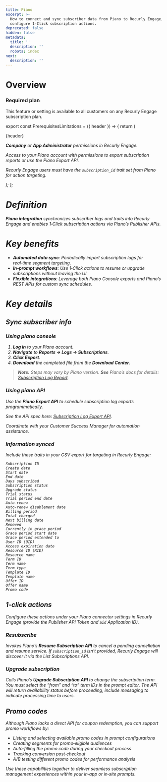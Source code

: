 ```yaml
---
title: Piano
excerpt: >-
  How to connect and sync subscriber data from Piano to Recurly Engage, plus
  configure 1‑Click subscription actions.
deprecated: false
hidden: false
metadata:
  title: ''
  description: ''
  robots: index
next:
  description: ''
---
```

# Overview

### Required plan

This feature or setting is available to all customers on any Recurly Engage subscription plan.

export const PrerequisitesLimitations = ({ header }) => {
  return (
    <div className="flex justify-start">
      <div className="rounded-md p-6 m-4 max-w-lg shadow-md border border-gray-300 dark:bg-gray-800 dark:border-gray-600">
        <p className="text-lg font-bold">{header}</p>
        <p>
          <i className="fa-solid fa-check mr-2" />
          <strong>Company</strong> or <strong>App Administrator</strong> permissions in Recurly Engage.
        </p>
        <p>
          <i className="fa-solid fa-check mr-2" />
          Access to your Piano account with permissions to export subscription reports or use the Piano Export API.
        </p>
        <p>
          <i className="fa-solid fa-exclamation-triangle mr-4" />
          Recurly Engage users must have the <code>subscription_id</code> trait set from Piano for action targeting.
        </p>
      </div>
    </div>
  );
};

<PrerequisitesLimitations header="Prerequisites & limitations" />

# Definition

**Piano integration** synchronizes subscriber logs and traits into Recurly Engage and enables 1‑Click subscription actions via Piano’s Publisher APIs.

# Key benefits

* **Automated data sync**: Periodically import subscription logs for real‑time segment targeting.
* **In‑prompt workflows**: Use 1‑Click actions to resume or upgrade subscriptions without leaving the UI.
* **Flexible integrations**: Leverage both Piano Console exports and Piano’s REST APIs for custom sync schedules.

# Key details

## Sync subscriber info

### Using piano console

1. **Log in** to your Piano account.
2. **Navigate** to **Reports → Logs → Subscriptions**.
3. **Click** **Export**.
4. **Download** the completed file from the **Download Center**.

> **Note:** Steps may vary by Piano version. **See** Piano’s docs for details: [Subscription Log Report](https://docs.piano.io/subscription-log-report/).

### Using piano API

Use the **Piano Export API** to schedule subscription log exports programmatically.

See the API spec here: [Subscription Log Export API](https://docs.piano.io/api/?endpoint=post~2F~2Fexport~2Fschedule~2Fvx~2FsubscriptionLog).

Coordinate with your Customer Success Manager for automation assistance.

### Information synced

Include these traits in your CSV export for targeting in Recurly Engage:

```
Subscription ID
Create date
Start date
End date
Days subscribed
Subscription status
Upgrade status
Trial status
Trial period end date
Auto-renew
Auto-renew disablement date
Billing period
Total charged
Next billing date
Renewed
Currently in grace period
Grace period start date
Grace period extended to
User ID (UID)
Access expiration date
Resource ID (RID)
Resource name
Term ID
Term name
Term type
Template ID
Template name
Offer ID
Offer name
Promo code
```

## 1‑click actions

Configure these actions under your Piano connector settings in Recurly Engage (provide the Publisher API Token and `aid` Application ID).

### Resubscribe

Invokes Piano’s **Resume Subscription API** to cancel a pending cancellation and resume service. If `subscription_id` isn’t provided, Recurly Engage will discover it via the List Subscriptions API.

### Upgrade subscription

Calls Piano’s **Upgrade Subscription API** to change the subscription term. You must select the “from” and “to” term IDs in the prompt editor. The API will return availability status before proceeding; include messaging to indicate processing time to users.

## Promo codes

Although Piano lacks a direct API for coupon redemption, you can support promo workflows by:

* Listing and selecting available promo codes in prompt configurations
* Creating segments for promo‑eligible audiences
* Auto‑filling the promo code during your checkout process
* Tracking conversion post‑checkout
* A/B testing different promo codes for performance analysis

Use these capabilities together to deliver seamless subscription management experiences within your in‑app or in‑site prompts.